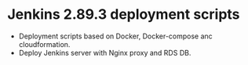 Jenkins 2.89.3 deployment scripts
=================================
* Deployment scripts based on Docker, Docker-compose anc cloudformation.
* Deploy Jenkins server with Nginx proxy and RDS DB.
